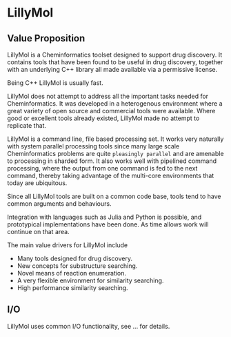 # LillyMol
## Value Proposition
LillyMol is a Cheminformatics toolset designed to support
drug discovery. It contains tools that have been found to be
useful in drug discovery, together with an underlying C++ library
all made available via a permissive license.

Being C++ LillyMol is usually fast.

LillyMol does not attempt to address all the important tasks
needed for Cheminformatics. It was developed in a heterogenous
environment where a great variety of open source and commercial
tools were available. Where good or excellent tools already
existed, LillyMol made no attempt to replicate that.

LillyMol is a command line, file based processing set. It
works very naturally with system parallel processing tools
since many large scale Cheminformatics problems are quite
`pleasingly parallel` and are amenable to processing in
sharded form. It also works well with pipelined command
processing, where the output from one command is fed to
the next command, thereby taking advantage of the multi-core
environments that today are ubiquitous.

Since all LillyMol tools are built on a common code base,
tools tend to have common arguments and behaviours.

Integration with languages such as Julia and Python is possible, and
prototypical implementations have been done. As time allows
work will continue on that area.

The main value drivers for LillyMol include

* Many tools designed for drug discovery.
* New concepts for substructure searching.
* Novel means of reaction enumeration.
* A very flexible environment for similarity searching.
* High performance similarity searching.

## I/O
LillyMol uses common I/O functionality, see ... for details.
